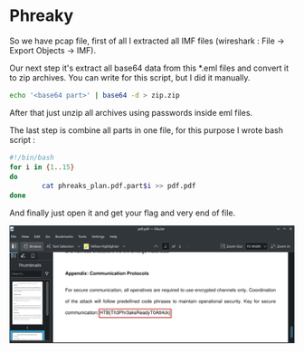 # Phreaky

So we have pcap file, first of all I extracted all IMF files (wireshark : File -> Export Objects -> IMF).

Our next step it's extract all base64 data from this *.eml files and convert it to zip archives. You can write for this script, but I did it manually.

```bash
echo '<base64 part>' | base64 -d > zip.zip
```

After that just unzip all archives using passwords inside eml files.

The last step is combine all parts in one file, for this purpose I wrote bash script : 

```bash
#!/bin/bash
for i in {1..15}
do
        cat phreaks_plan.pdf.part$i >> pdf.pdf
done
```

And finally just open it and get your flag and very end of file.

![](img/flag.png)
